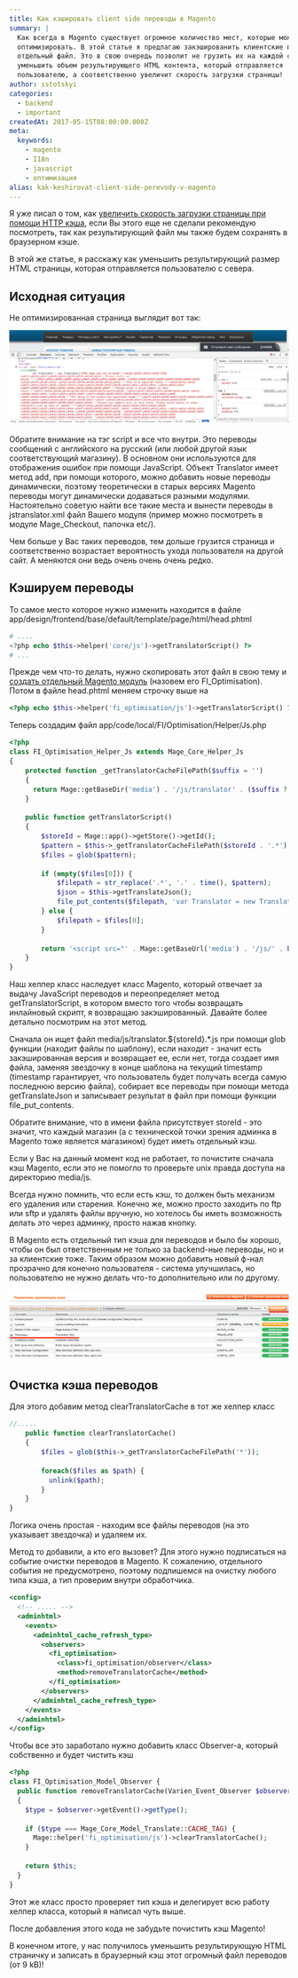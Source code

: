 ```yaml
---
title: Как кэшировать client side переводы в Magento
summary: |
  Как всегда в Magento существует огромное количество мест, которые можно
  оптимизировать. В этой статье я предлагаю закэшированить клиентские переводы в
  отдельный файл. Это в свою очередь позволит не грузить их на каждой странице и
  уменьшить объем результирующего HTML контента, который отправляется
  пользователю, а соответственно увеличит скорость загрузки страницы!
author: sstotskyi
categories:
  - backend
  - important
createdAt: 2017-05-15T08:00:00.000Z
meta:
  keywords:
    - magento
    - I18n
    - javascript
    - оптимизация
alias: kak-keshirovat-client-side-perevody-v-magento
---
```


Я уже писал о том, как [увеличить скорость загрузки страницы при помощи HTTP кэша](/linux/show-104-vklyuchaem-http-keshirovanie-v-nginx-i-apache2), если Вы этого еще не сделали рекомендую посмотреть, так как результирующий файл мы также будем сохранять в браузерном кэше.

В этой же статье, я расскажу как уменьшить результирующий размер HTML страницы, которая отправляется пользователю с севера.

## Исходная ситуация

Не оптимизированная страница выглядит вот так:

![Не оптимизированная страница Magento](./traslations.png)

Обратите внимание на тэг script и все что внутри. Это переводы сообщений с английского на русский (или любой другой язык соответствующий магазину). В основном они используются для отображения ошибок при помощи JavaScript. Объект Translator имеет метод add, при помощи которого, можно добавить новые переводы динамически, поэтому теоретически в старых версиях Magento переводы могут динамически додаваться разными модулями. Настоятельно советую найти все такие места и вынести переводы в jstranslator.xml файл Вашего модуля (пример можно посмотреть в модуле Mage\_Checkout, папочка etc/).

Чем больше у Вас таких переводов, тем дольше грузится страница и соответственно возрастает вероятность ухода пользователя на другой сайт. А меняются они ведь очень очень очень редко.

## Кэшируем переводы

То самое место которое нужно изменить находится в файле app/design/frontend/base/default/template/page/html/head.phtml

```php
# ....
<?php echo $this->helper('core/js')->getTranslatorScript() ?>
# ...
```

Прежде чем что-то делать, нужно скопировать этот файл в свою тему и [создать отдельный Magento модуль](/php_and_somethings/show-5-magento---sozdanie-crud-modulya) (назовем его FI\_Optimisation). Потом в файле head.phtml меняем строчку выше на

```php
<?php echo $this->helper('fi_optimisation/js')->getTranslatorScript() ?>
```

Теперь создадим файл app/code/local/FI/Optimisation/Helper/Js.php

```php
<?php
class FI_Optimisation_Helper_Js extends Mage_Core_Helper_Js
{
    protected function _getTranslatorCacheFilePath($suffix = '')
    {
      return Mage::getBaseDir('media') . '/js/translator' . ($suffix ? '.' . $suffix : '') . '.js';
    }

    public function getTranslatorScript()
    {
        $storeId = Mage::app()->getStore()->getId();
        $pattern = $this->_getTranslatorCacheFilePath($storeId . '.*');
        $files = glob($pattern);

        if (empty($files[0])) {
            $filepath = str_replace('.*', '.' . time(), $pattern);
            $json = $this->getTranslateJson();
            file_put_contents($filepath, 'var Translator = new Translate(' . $json . ');');
        } else {
            $filepath = $files[0];
        }

        return '<script src="' . Mage::getBaseUrl('media') . '/js/' . basename($filepath) . '"></script>';
    }
}
```

Наш хелпер класс наследует класс Magento, который отвечает за выдачу JavaScript переводов и переопределяет метод getTranslatorScript, в котором вместо того чтобы возвращать инлайновый скрипт, я возвращаю закэшированный. Давайте более детально посмотрим на этот метод.

Сначала он ищет файл media/js/translator.${storeId}.\*.js при помощи glob функции (находит файлы по шаблону), если находит - значит есть закэшированная версия и возвращает ее, если нет, тогда создает имя файла, заменяя звездочку в конце шаблона на текущий timestamp (timestamp гарантирует, что пользователь будет получать всегда самую последнюю версию файла), собирает все переводы при помощи метода getTranslateJson и записывает результат в файл при помощи функции file\_put\_contents.

Обратите внимание, что в имени файла присутствует storeId - это значит, что каждый магазин (а с технической точки зрения админка в Magento тоже является магазином) будет иметь отдельный кэш.

Если у Вас на данный момент код не работает, то почистите сначала кэш Magento, если это не помогло то проверьте unix правда доступа на директорию media/js.

Всегда нужно помнить, что если есть кэш, то должен быть механизм его удаления или старения. Конечно же, можно просто заходить по ftp или sftp и удалять файлы вручную, но хотелось бы иметь возможность делать это через админку, просто нажав кнопку.

В Magento есть отдельный тип кэша для переводов и было бы хорошо, чтобы он был ответственным не только за backend-ные переводы, но и за клиентские тоже. Таким образом можно добавить новый ф-нал прозрачно для конечно пользователя - система улучшилась, но пользователю не нужно делать что-то дополнительно или по другому.

![Magento оптимизация кэша переводов](./magento-cache.png)

## Очистка кэша переводов

Для этого добавим метод clearTranslatorCache в тот же хелпер класс

```php
//.....
    public function clearTranslatorCache()
    {
        $files = glob($this->_getTranslatorCacheFilePath('*'));

        foreach($files as $path) {
          unlink($path);
        }
    }
}
```

Логика очень простая - находим все файлы переводов (на это указывает звездочка) и удаляем их.

Метод то добавили, а кто его вызовет? Для этого нужно подписаться на событие очистки переводов в Magento. К сожалению, отдельного события не предусмотрено, поэтому подпишемся на очистку любого типа кэша, а тип проверим внутри обработчика.

```xml
<config>
  <!-- ..... -->
  <adminhtml>
    <events>
      <adminhtml_cache_refresh_type>
        <observers>
          <fi_optimisation>
            <class>fi_optimisation/observer</class>
            <method>removeTranslatorCache</method>
          </fi_optimisation>
        </observers>
      </adminhtml_cache_refresh_type>
    </events>
  </adminhtml>
</config>
```

Чтобы все это заработало нужно добавить класс Observer-а, который собственно и будет чистить кэш

```php
<?php
class FI_Optimisation_Model_Observer {
  public function removeTranslatorCache(Varien_Event_Observer $observer)
  {
    $type = $observer->getEvent()->getType();

    if ($type === Mage_Core_Model_Translate::CACHE_TAG) {
      Mage::helper('fi_optimisation/js')->clearTranslatorCache();
    }

    return $this;
  }
}
```

Этот же класс просто проверяет тип кэша и делегирует всю работу хелпер класса, который я написал чуть выше.

После добавления этого кода не забудьте почистить кэш Magento!

В конечном итоге, у нас получилось уменьшить результирующую HTML страничку и записать в браузерный кэш этот огромный файл переводов (от 9 kB)!
